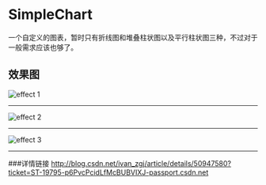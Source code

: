 # SimpleChart
一个自定义的图表，暂时只有折线图和堆叠柱状图以及平行柱状图三种，不过对于一般需求应该也够了。

## 效果图
![effect 1](http://img.blog.csdn.net/20160321165436032?watermark/2/text/aHR0cDovL2Jsb2cuY3Nkbi5uZXQv/font/5a6L5L2T/fontsize/400/fill/I0JBQkFCMA==/dissolve/70/gravity/Center)
***
![effect 2](http://img.blog.csdn.net/20160321170224134?watermark/2/text/aHR0cDovL2Jsb2cuY3Nkbi5uZXQv/font/5a6L5L2T/fontsize/400/fill/I0JBQkFCMA==/dissolve/70/gravity/Center)
***
![effect 3](http://img.blog.csdn.net/20160321170733829?watermark/2/text/aHR0cDovL2Jsb2cuY3Nkbi5uZXQv/font/5a6L5L2T/fontsize/400/fill/I0JBQkFCMA==/dissolve/70/gravity/Center)
***
###详情链接
http://blog.csdn.net/ivan_zgj/article/details/50947580?ticket=ST-19795-p6PvcPcidLfMcBUBVIXJ-passport.csdn.net
